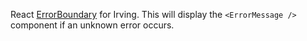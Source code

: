 React [ErrorBoundary](https://reactjs.org/docs/error-boundaries.html) for Irving. This will display the `<ErrorMessage />` component if an unknown error occurs.